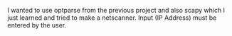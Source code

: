 I wanted to use optparse from the previous project and also scapy which I just learned and tried to make a netscanner. Input (IP Address) must be entered by the user.

